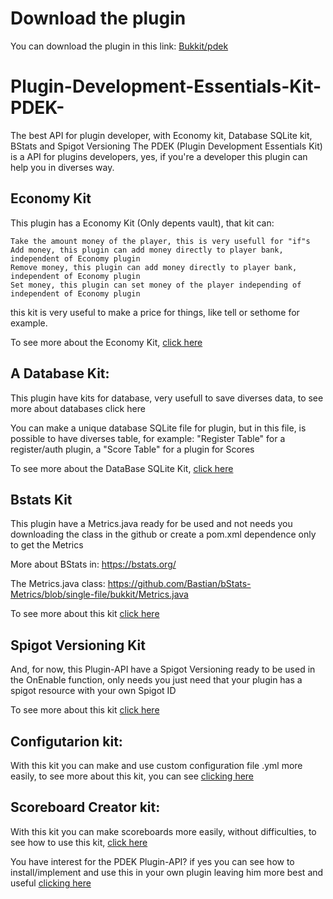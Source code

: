 # Download the plugin
You can download the plugin in this link:
[Bukkit/pdek](https://dev.bukkit.org/projects/plugin-development-essentials-kit-pdek)

# Plugin-Development-Essentials-Kit-PDEK-
The best API for plugin developer, with Economy kit, Database SQLite kit, BStats and Spigot Versioning
The PDEK (Plugin Development Essentials Kit) is a API for plugins developers, yes, if you're a developer this plugin can help you in diverses way.

## Economy Kit
This plugin has a Economy Kit (Only depents vault), that kit can:

    Take the amount money of the player, this is very usefull for "if"s
    Add money, this plugin can add money directly to player bank, independent of Economy plugin
    Remove money, this plugin can add money directly to player bank, independent of Economy plugin
    Set money, this plugin can set money of the player independing of independent of Economy plugin

this kit is very useful to make a price for things, like tell or sethome for example.

To see more about the Economy Kit, [click here](https://github.com/AProject22/Plugin-Development-Essentials-Kit-PDEK-/wiki/Economy-Kit)

 

## A Database Kit:

This plugin have kits for database, very usefull to save diverses data, to see more about databases click here

You can make a unique database SQLite file for plugin, but in this file, is possible to have diverses table, for example: "Register Table" for a register/auth plugin, a "Score Table" for a plugin for Scores

To see more about the DataBase SQLite Kit, [click here](https://github.com/AProject22/Plugin-Development-Essentials-Kit-PDEK-/wiki/SQLite-kit)

 
## Bstats Kit
This plugin have a Metrics.java ready for be used and not needs you downloading the class in the github or create a pom.xml dependence only to get the Metrics

More about BStats in: https://bstats.org/

The Metrics.java class: https://github.com/Bastian/bStats-Metrics/blob/single-file/bukkit/Metrics.java

To see more about this kit [click here](https://github.com/AProject22/Plugin-Development-Essentials-Kit-PDEK-/wiki/BStats-kit)

 
## Spigot Versioning Kit
And, for now, this Plugin-API have a Spigot Versioning ready to be used in the OnEnable function, only needs you just need that  your plugin has a spigot resource with your own Spigot ID

To see more about this kit [click here](https://github.com/AProject22/Plugin-Development-Essentials-Kit-PDEK-/wiki/Spigot-Versioning-Kit)

## Configutarion kit:

With this kit you can make and use custom configuration file .yml more easily, to see more about this kit, you can see [clicking here](https://github.com/AProject22/Plugin-Development-Essentials-Kit-PDEK-/wiki/Configuration-kit)

## Scoreboard Creator kit:

With this kit you can make scoreboards more easily, without difficulties, to see how to use this kit, [click here](https://github.com/AProject22/Plugin-Development-Essentials-Kit-PDEK-/wiki/Scoreboard-Creator-Kit)

 

You have interest for the PDEK Plugin-API? if yes you can see how to install/implement and use this in your own plugin leaving him more best and useful [clicking here](https://github.com/AProject22/Plugin-Development-Essentials-Kit-PDEK-/wiki/PDEK)
